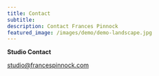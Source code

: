 ```yaml
---
title: Contact
subtitle: 
description: Contact Frances Pinnock
featured_image: /images/demo/demo-landscape.jpg
---
```

**Studio Contact**

<studio@francespinnock.com>

